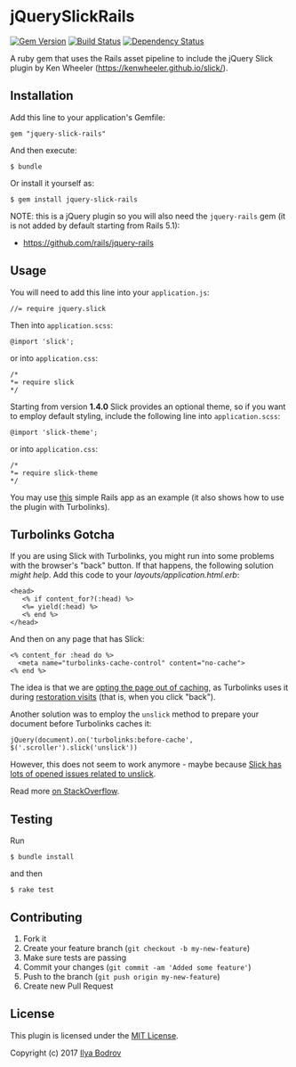 # jQuerySlickRails

[![Gem Version](https://badge.fury.io/rb/jquery-slick-rails.svg)](http://badge.fury.io/rb/jquery-slick-rails)
[![Build Status](https://travis-ci.org/bodrovis/jquery-slick-rails.svg?branch=master)](https://travis-ci.org/bodrovis/jquery-slick-rails)
[![Dependency Status](https://gemnasium.com/badges/github.com/bodrovis/jquery-slick-rails.svg)](https://gemnasium.com/github.com/bodrovis/jquery-slick-rails)

A ruby gem that uses the Rails asset pipeline to include the jQuery Slick plugin by Ken Wheeler
(https://kenwheeler.github.io/slick/).

## Installation

Add this line to your application's Gemfile:

    gem "jquery-slick-rails"

And then execute:

    $ bundle

Or install it yourself as:

    $ gem install jquery-slick-rails

NOTE: this is a jQuery plugin so you will also need the `jquery-rails` gem (it is not added by default starting from Rails 5.1):

* https://github.com/rails/jquery-rails

## Usage

You will need to add this line into your `application.js`:

    //= require jquery.slick

Then into `application.scss`:

    @import 'slick';

or into `application.css`:

    /*
    *= require slick
    */

Starting from version **1.4.0** Slick provides an optional theme, so if you want to employ default styling, include
the following line into `application.scss`:

    @import 'slick-theme';

or into `application.css`:

    /*
    *= require slick-theme
    */

 
You may use [this](https://github.com/bodrovis/jquery-slick-rails-demo) simple Rails app as an example
(it also shows how to use the plugin with Turbolinks).

## Turbolinks Gotcha

If you are using Slick with Turbolinks, you might run into some problems with the browser's "back" button.
If that happens, the following solution *might help*. Add this code to your *layouts/application.html.erb*:

    <head>
       <% if content_for?(:head) %>
       <%= yield(:head) %>
       <% end %>
    </head>

And then on any page that has Slick:

    <% content_for :head do %>
      <meta name="turbolinks-cache-control" content="no-cache">
    <% end %>
    
The idea is that we are [opting the page out of caching](https://github.com/turbolinks/turbolinks#opting-out-of-caching), as Turbolinks uses it during [restoration visits](https://github.com/turbolinks/turbolinks#restoration-visits) (that is, when you click "back").

Another solution was to employ the `unslick` method to prepare your document before Turbolinks caches it:

    jQuery(document).on('turbolinks:before-cache', $('.scroller').slick('unslick'))
    
However, this does not seem to work anymore - maybe because [Slick has lots of opened issues related to unslick](https://github.com/kenwheeler/slick/search?q=unslick&type=Issues&utf8=%E2%9C%93).

Read more [on StackOverflow](http://stackoverflow.com/questions/39627881/jquery-plugin-initialization-on-browser-back-button-for-turbolinks-rails-5).

## Testing

Run

    $ bundle install
    
and then

    $ rake test

## Contributing

1. Fork it
2. Create your feature branch (`git checkout -b my-new-feature`)
3. Make sure tests are passing
4. Commit your changes (`git commit -am 'Added some feature'`)
5. Push to the branch (`git push origin my-new-feature`)
6. Create new Pull Request

## License

This plugin is licensed under the [MIT License](https://github.com/bodrovis/jquery-slick-rails/blob/master/LICENSE.txt).

Copyright (c) 2017 [Ilya Bodrov](http://bodrovis.tech)
